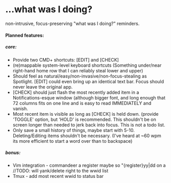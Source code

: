 # ...what was I doing?
non-intrusive, focus-preserving "what was I doing?" reminders.

#### Planned features:  

##### core:  

+ Provide two CMD+ shortcuts: [EDIT] and [CHECK]
+ (re)mappable system-level keyboard shortcuts (Something under/near right-hand home row that I can reliably steal lower and upper) 
+ Should feel as natural/easy/non-invasive/non-focus-stealing as Spotlight. [EDIT] could even bring up an identical text bar. Focus should never leave the original app.
+ [CHECK] should just flash the most recently added item in a Notifications-esque window (although bigger font, and long enough that 72 columns fits on one line and is easy to read IMMEDIATELY and vanish.
+ Most recent item is visible as long as [CHECK] is held down. (provide 'TOGGLE' option, but 'HOLD' is recommended. This shouldn't be on screen longer than needed to jerk back into focus. This is not a todo list.
+ Only save a small history of things, maybe start with 5-10. Deleting/Editing items shouldn't be necessary. (I've heard at ~60 wpm its more efficient to start a word over than to backspace)
  
##### bonus:  

+ Vim integration - commandeer a register maybe so "{register}yy|dd on a //TODO: will yank/delete right to the wwid list
+ Tmux - add most recent wwid to status bar
